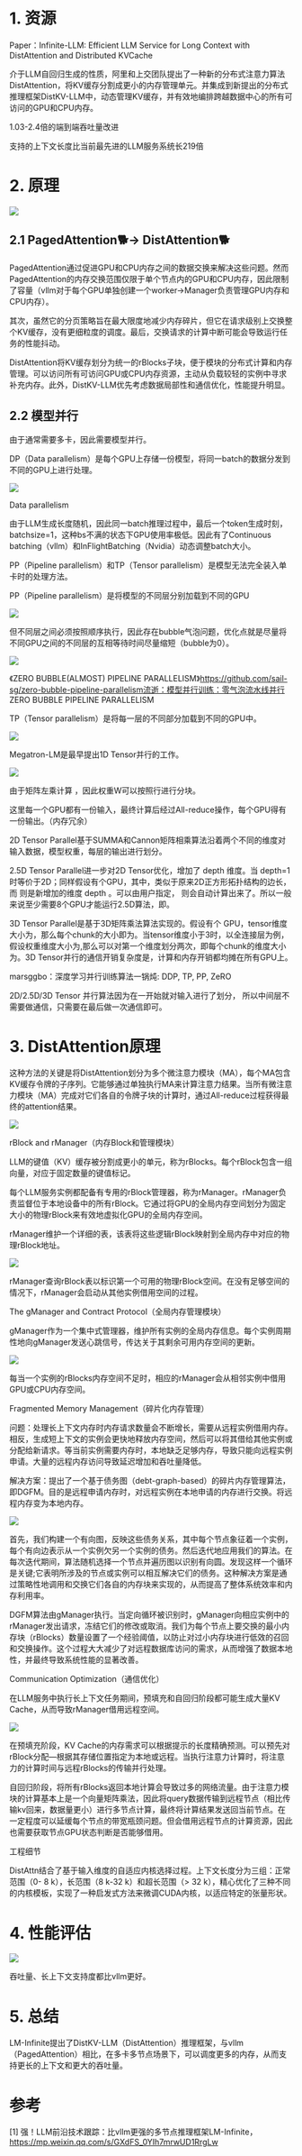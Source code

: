 # 1. 资源

Paper：Infinite-LLM: Efficient LLM Service for Long Context with DistAttention and Distributed KVCache

介于LLM自回归生成的性质，阿里和上交团队提出了一种新的分布式注意力算法DistAttention，将KV缓存分割成更小的内存管理单元。并集成到新提出的分布式推理框架DistKV-LLM中，动态管理KV缓存，并有效地编排跨越数据中心的所有可访问的GPU和CPU内存。

1.03-2.4倍的端到端吞吐量改进

支持的上下文长度比当前最先进的LLM服务系统长219倍

# 2. 原理

![](.01_LM-Infinite_images/架构图.png)

## 2.1 PagedAttention🐕-> DistAttention🐕

PagedAttention通过促进GPU和CPU内存之间的数据交换来解决这些问题。然而PagedAttention的内存交换范围仅限于单个节点内的GPU和CPU内存，因此限制了容量（vllm对于每个GPU单独创建一个worker->Manager负责管理GPU内存和CPU内存）。

其次，虽然它的分页策略旨在最大限度地减少内存碎片，但它在请求级别上交换整个KV缓存，没有更细粒度的调度。最后，交换请求的计算中断可能会导致运行任务的性能抖动。

DistAttention将KV缓存划分为统一的rBlocks子块，便于模块的分布式计算和内存管理。可以访问所有可访问GPU或CPU内存资源，主动从负载较轻的实例中寻求补充内存。此外，DistKV-LLM优先考虑数据局部性和通信优化，性能提升明显。

## 2.2 模型并行

由于通常需要多卡，因此需要模型并行。

DP（Data parallelism）是每个GPU上存储一份模型，将同一batch的数据分发到不同的GPU上进行处理。

![](.01_LM-Infinite_images/数据并行.png)

Data parallelism


由于LLM生成长度随机，因此同一batch推理过程中，最后一个token生成时刻，batchsize=1，这种bs不满的状态下GPU使用率极低。因此有了Continuous batching（vllm）和InFlightBatching（Nvidia）动态调整batch大小。

PP（Pipeline parallelism）和TP（Tensor parallelism）是模型无法完全装入单卡时的处理方法。

PP（Pipeline parallelism）是将模型的不同层分别加载到不同的GPU

![](.01_LM-Infinite_images/pipeline并行.png)

但不同层之间必须按照顺序执行，因此存在bubble气泡问题，优化点就是尽量将不同GPU之间的不同层的互相等待时间尽量缩短（bubble为0）。

![](.01_LM-Infinite_images/pipeline策略.png)

《ZERO BUBBLE(ALMOST) PIPELINE PARALLELISM》https://github.com/sail-sg/zero-bubble-pipeline-parallelism流逝：模型并行训练：零气泡流水线并行 ZERO BUBBLE PIPELINE PARALLELISM

TP（Tensor parallelism）是将每一层的不同部分加载到不同的GPU中。

![](.01_LM-Infinite_images/tensor并行.png)

Megatron-LM是最早提出1D Tensor并行的工作。

![](.01_LM-Infinite_images/megatron_tensor并行.png)

由于矩阵左乘计算 ，因此权重W可以按照行进行分块。

这里每一个GPU都有一份输入，最终计算后经过All-reduce操作，每个GPU得有一份输出。（内存冗余）



2D Tensor Parallel基于SUMMA和Cannon矩阵相乘算法沿着两个不同的维度对输入数据，模型权重，每层的输出进行划分。

2.5D Tensor Parallel进一步对2D Tensor优化，增加了 depth 维度。当 depth=1 时等价于2D；同样假设有个GPU，其中，类似于原来2D正方形拓扑结构的边长，而 则是新增加的维度 depth 。可以由用户指定， 则会自动计算出来了。所以一般来说至少需要8个GPU才能运行2.5D算法，即。

3D Tensor Parallel是基于3D矩阵乘法算法实现的。假设有个 GPU，tensor维度大小为，那么每个chunk的大小即为。当tensor维度小于3时，以全连接层为例，假设权重维度大小为,那么可以对第一个维度划分两次，即每个chunk的维度大小为。3D Tensor并行的通信开销复杂度是，计算和内存开销都均摊在所有GPU上。

marsggbo：深度学习并行训练算法一锅炖: DDP, TP, PP, ZeRO

2D/2.5D/3D Tensor 并行算法因为在一开始就对输入进行了划分， 所以中间层不需要做通信，只需要在最后做一次通信即可。

# 3. DistAttention原理

这种方法的关键是将DistAttention划分为多个微注意力模块（MA），每个MA包含KV缓存令牌的子序列。它能够通过单独执行MA来计算注意力结果。当所有微注意力模块（MA）完成对它们各自的令牌子块的计算时，通过All-reduce过程获得最终的attention结果。

![](.01_LM-Infinite_images/公式1.png)

rBlock and rManager（内存Block和管理模块）

LLM的键值（KV）缓存被分割成更小的单元，称为rBlocks。每个rBlock包含一组向量，对应于固定数量的键值标记。

每个LLM服务实例都配备有专用的rBlock管理器，称为rManager。rManager负责监督位于本地设备中的所有rBlock。它通过将GPU的全局内存空间划分为固定大小的物理rBlock来有效地虚拟化GPU的全局内存空间。

rManager维护一个详细的表，该表将这些逻辑rBlock映射到全局内存中对应的物理rBlock地址。

![](.01_LM-Infinite_images/rmanager.png)

rManager查询rBlock表以标识第一个可用的物理rBlock空间。在没有足够空间的情况下，rManager会启动从其他实例借用空间的过程。



The gManager and Contract Protocol（全局内存管理模块）

gManager作为一个集中式管理器，维护所有实例的全局内存信息。每个实例周期性地向gManager发送心跳信号，传达关于其剩余可用内存空间的更新。

![](.01_LM-Infinite_images/全局管理.png)

每当一个实例的rBlocks内存空间不足时，相应的rManager会从相邻实例中借用GPU或CPU内存空间。

Fragmented Memory Management（碎片化内存管理）

问题：处理长上下文内存时内存请求数量会不断增长，需要从远程实例借用内存。相反，生成短上下文的实例会更快地释放内存空间，然后可以将其借给其他实例或分配给新请求。等当前实例需要内存时，本地缺乏足够内存，导致只能向远程实例申请。大量的远程内存访问导致延迟增加和吞吐量降低。

解决方案：提出了一个基于债务图（debt-graph-based）的碎片内存管理算法，即DGFM。目的是远程申请内存时，对远程实例在本地申请的内存进行交换。将远程内存变为本地内存。

![](.01_LM-Infinite_images/碎片管理.png)

首先，我们构建一个有向图，反映这些债务关系，其中每个节点象征着一个实例，每个有向边表示从一个实例欠另一个实例的债务。然后迭代地应用我们的算法。在每次迭代期间，算法随机选择一个节点并遍历图以识别有向圆。发现这样一个循环是关键;它表明所涉及的节点或实例可以相互解决它们的债务。这种解决方案是通过策略性地调用和交换它们各自的内存块来实现的，从而提高了整体系统效率和内存利用率。

DGFM算法由gManager执行。当定向循环被识别时，gManager向相应实例中的rManager发出请求，冻结它们的修改或取消。我们为每个节点上要交换的最小内存块（rBlocks）数量设置了一个经验阈值，以防止对过小内存块进行低效的召回和交换操作。这个过程大大减少了对远程数据库访问的需求，从而增强了数据本地性，并最终导致系统性能的显著改善。

Communication Optimization（通信优化）

在LLM服务中执行长上下文任务期间，预填充和自回归阶段都可能生成大量KV Cache，从而导致rManager借用远程空间。

![](.01_LM-Infinite_images/通信优化.png)

在预填充阶段，KV Cache的内存需求可以根据提示的长度精确预测。可以预先对rBlock分配—根据其存储位置指定为本地或远程。当执行注意力计算时，将注意力的计算时间与远程rBlocks的传输并行处理。

自回归阶段，将所有rBlocks返回本地计算会导致过多的网络流量。由于注意力模块的计算基本上是一个向量矩阵乘法，因此将query数据传输到远程节点（相比传输kv回来，数据量更小）进行多节点计算，最终将计算结果发送回当前节点。在一定程度可以延缓每个节点的带宽瓶颈问题。但会借用远程节点的计算资源，因此也需要获取节点GPU状态判断是否能够借用。

工程细节

DistAttn结合了基于输入维度的自适应内核选择过程。上下文长度分为三组：正常范围（0- 8 k），长范围（8 k-32 k）和超长范围（> 32 k），精心优化了三种不同的内核模板，实现了一种启发式方法来微调CUDA内核，以适应特定的张量形状。


# 4. 性能评估

![](.01_LM-Infinite_images/性能评估.png)

吞吐量、长上下文支持度都比vllm更好。

# 5. 总结

LM-Infinite提出了DistKV-LLM（DistAttention）推理框架，与vllm（PagedAttention）相比，在多卡多节点场景下，可以调度更多的内存，从而支持更长的上下文和更大的吞吐量。

# 参考

[1] 强！LLM前沿技术跟踪：比vllm更强的多节点推理框架LM-Infinite，https://mp.weixin.qq.com/s/GXdFS_0YIh7mrwUD1RrgLw